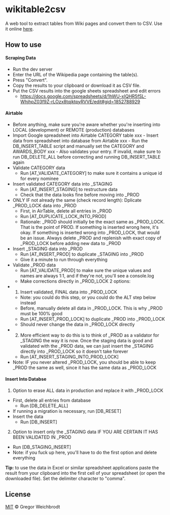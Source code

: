 # wikitable2csv
A web tool to extract tables from Wiki pages and convert them to CSV. Use it online [here](https://wikitable2csv.ggor.de/).

## How to use

#### Scraping Data
- Run the dev server
- Enter the URL of the Wikipedia page containing the table(s).
- Press "Convert".
- Copy the results to your clipboard or download it as CSV file.
- Put the CSV results into the google sheets spreadsheet and edit errors
    - https://docs.google.com/spreadsheets/d/1hWU-xIQHR5fSL-WhjhpZ03f9Z-rLOzx8tqjktpyRVVE/edit#gid=1852788929
#### Airtable
- Before anything, make sure you're aware whether you're inserting into LOCAL (development) or REMOTE (production) databases
- Import Google spreadsheet into Airtable CATEGORY table
            xxx - Insert data from spreadsheet into database from Airtable
                xxx - Run the DB_INSERT_TABLE script and manually set the CATEGORY and AWARDS_BODY
                    xxx - Also validates your entry. If invalid, make sure to run DB_DELETE_ALL before correcting and running DB_INSERT_TABLE again
- Validate CATEGORY data
    - Run [AT_VALIDATE_CATEGORY] to make sure it contains a unique id for every nominee
- Insert validated CATEGORY data into _STAGING
    - Run [AT_INSERT_STAGING] to restructure data
    - Check that the data looks fine before moving into _PROD
- ONLY IF not already the same (check record length): Dplicate _PROD_LOCK data into _PROD
    - First, in AirTable, delete all entries in _PROD
    - Run [AT_DUPLICATE_LOCK_INTO_PROD]
    - Rationale: _PROD should initially be the exact same as _PROD_LOCK. That is the point of PROD. If something is inserted wrong here, it's okay. If something is inserted wrong into _PROD_LOCK, that would be an issue. Always delete _PROD and replenish with exact copy of _PROD_LOCK before adding new data to _PROD
- Insert _STAGING data into _PROD
    - Run [AT_INSERT_PROD] to duplicate _STAGING into _PROD
    - Give it a minute to run through everything
- Validate _PROD data
    - Run [AT_VALIDATE_PROD] to make sure the unique values and names are always 1:1, and if they're not, you'll see a console.log
    - Make corrections directly in _PROD_LOCK
2 options: 
- 1) Insert validated, FINAL data into _PROD_LOCK
    - Note: you could do this step, or you could do the ALT step below instead
    - Before, manually delete all data in _PROD_LOCK. This is why _PROD must be 100% good
    - Run [AT_INSERT_PROD_LOCK] to duplicate _PROD into _PROD_LOCK
    - Should never change the data in _PROD_LOCK directly
- 2) More efficient way to do this is to think of _PROD as a validator for _STAGING the way it is now. Once the staging data is good and validated with the _PROD data, we can just insert the _STAGING directly into _PROD_LOCK so it doesn't take forever
    - Run [AT_INSERT_STAGING_INTO_PROD_LOCK]
- Note: IF you never altered _PROD_LOCK, you should be able to keep _PROD the same as well, since it has the same data as _PROD_LOCK
#### Insert Into Databse
1) Option to erase ALL data in production and replace it with _PROD_LOCK
- First, delete all entries from database
    - Run [DB_DELETE_ALL]
- If running a migration is necessary, run [DB_RESET]
- Insert the data
    - Run [DB_INSERT]
2) Option to insert only the _STAGING data IF YOU ARE CERTAIN IT HAS BEEN VALIDATED IN _PROD
- Run [DB_STAGING_INSERT]
- Note: if you fuck up here, you'll have to do the first option and delete everything

**Tip:** to use the data in Excel or similar spreadsheet applications paste the result from your clipboard into the first cell of your spreadsheet (or open the downloaded file). Set the delimiter character to "comma".

## License
[MIT](https://github.com/gambolputty/wikitable2csv/blob/master/LICENSE) © Gregor Weichbrodt
